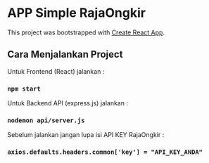 # APP Simple RajaOngkir

This project was bootstrapped with [Create React App](https://github.com/facebook/create-react-app).

## Cara Menjalankan Project

Untuk Frontend (React) jalankan :

### `npm start`

Untuk Backend API (express.js) jalankan :

### `nodemon api/server.js`

Sebelum jalankan jangan lupa isi API KEY RajaOngkir :

### `axios.defaults.headers.common['key'] = "API_KEY_ANDA"`
